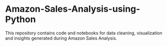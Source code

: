 # Amazon-Sales-Analysis-using-Python
This repository contains code and notebooks for data cleaning, visualization and insights generated during Amazon Sales Analysis.
